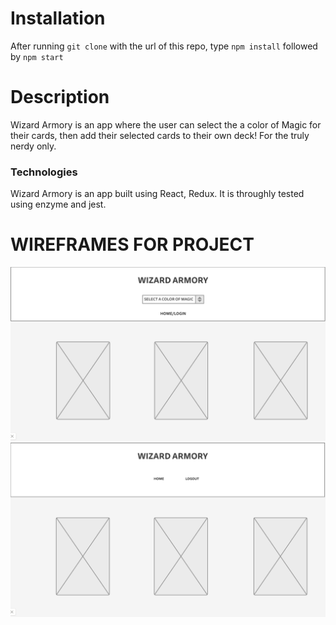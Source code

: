 # Installation
After running `git clone` with the url of this repo, type `npm install` followed by `npm start`

# Description

Wizard Armory is an app where the user can select the a color of Magic for their cards, then add their selected cards to their own deck! For the truly nerdy only.

### Technologies

Wizard Armory is an app built using React, Redux. It is throughly tested using enzyme and jest.

# WIREFRAMES FOR PROJECT
![wire](./public/wizardmock1.png?raw=true "wizard-wire")
![wire](./public/wizardmock2.png?raw=true "wizard-wire")
